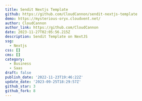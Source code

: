 ```yaml
---
title: Sendit Nextjs Template
github: https://github.com/CloudCannon/sendit-nextjs-template
demo: https://mysterious-oryx.cloudvent.net/
author: CloudCannon
author_link: https://github.com/CloudCannon
date: 2023-11-27T02:05:56.215Z
description: Sendit Template on NextJS
ssg:
  - Nextjs
css: []
cms: []
category:
  - Business
  - Saas
draft: false
publish_date: '2022-11-23T19:46:22Z'
update_date: '2023-09-25T18:29:57Z'
github_star: 3
github_fork: 8
---
```

